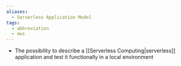 ```yaml
---
aliases:
  - Serverless Application Model
tags:
  - abbreviation
  - aws
---
```

- The possibility to describe a [[Serverless Computing|serverless]] application and test it functionally in a local environment